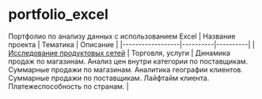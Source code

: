 # portfolio_excel
Портфолио по анализу данных с использованием Excel
| Название проекта | Тематика | Описание |
|------------------|----------|----------|
| [Исследование продуктовых сетей](https://github.com/vladiknyaz/portfolio_excel/blob/b9db23245fcbe5ead981c1a14944cbb0bff4c6a2/case_exc1.xlsx) | Торговля, услуги | Динамика продаж по магазинам. Анализ цен внутри категории по поставщикам. Суммарные продажи по магазинам. Аналитика географии клиентов. Суммарные продажи по поставщикам. Лайфтайм клиента. Платежеспособность по странам. |
